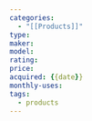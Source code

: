 ```yaml
---
categories:
  - "[[Products]]"
type: 
maker: 
model: 
rating: 
price: 
acquired: {{date}}
monthly-uses: 
tags:
  - products
---
```


